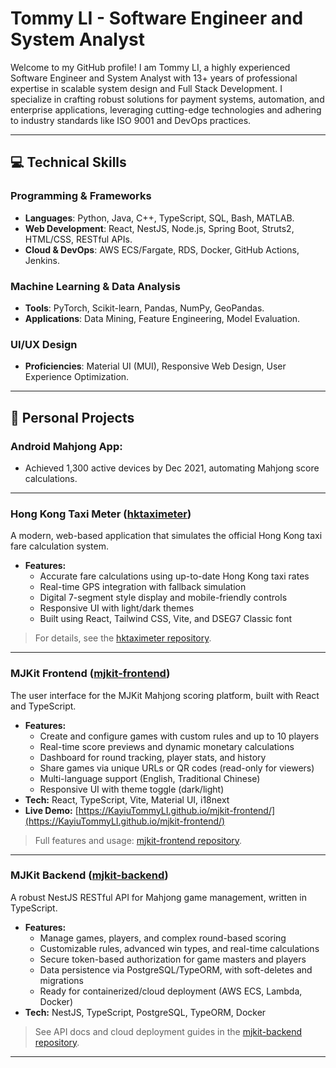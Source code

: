 <!--## Hi there 👋


**KayiuTommyLI/KayiuTommyLI** is a ✨ _special_ ✨ repository because its `README.md` (this file) appears on your GitHub profile.

Here are some ideas to get you started:

- 🔭 I’m currently working on ...
- 🌱 I’m currently learning ...
- 👯 I’m looking to collaborate on ...
- 🤔 I’m looking for help with ...
- 💬 Ask me about ...
- 📫 How to reach me: ...
- 😄 Pronouns: ...
- ⚡ Fun fact: ...
-->
# Tommy LI - Software Engineer and System Analyst

Welcome to my GitHub profile! I am Tommy LI, a highly experienced Software Engineer and System Analyst with 13+ years of professional expertise in scalable system design and Full Stack Development. I specialize in crafting robust solutions for payment systems, automation, and enterprise applications, leveraging cutting-edge technologies and adhering to industry standards like ISO 9001 and DevOps practices.

---


## 💻 Technical Skills

### Programming & Frameworks
- **Languages**: Python, Java, C++, TypeScript, SQL, Bash, MATLAB.
- **Web Development**: React, NestJS, Node.js, Spring Boot, Struts2, HTML/CSS, RESTful APIs.
- **Cloud & DevOps**: AWS ECS/Fargate, RDS, Docker, GitHub Actions, Jenkins.

### Machine Learning & Data Analysis
- **Tools**: PyTorch, Scikit-learn, Pandas, NumPy, GeoPandas.
- **Applications**: Data Mining, Feature Engineering, Model Evaluation.

### UI/UX Design
- **Proficiencies**: Material UI (MUI), Responsive Web Design, User Experience Optimization.

---

## 🚀 Personal Projects

### Android Mahjong App: 
  - Achieved 1,300 active devices by Dec 2021, automating Mahjong score calculations.

---

### Hong Kong Taxi Meter ([hktaximeter](https://github.com/KayiuTommyLI/hktaximeter))

A modern, web-based application that simulates the official Hong Kong taxi fare calculation system.

- **Features:**
  - Accurate fare calculations using up-to-date Hong Kong taxi rates
  - Real-time GPS integration with fallback simulation
  - Digital 7-segment style display and mobile-friendly controls
  - Responsive UI with light/dark themes
  - Built using React, Tailwind CSS, Vite, and DSEG7 Classic font

> For details, see the [hktaximeter repository](https://github.com/KayiuTommyLI/hktaximeter).

---

### MJKit Frontend ([mjkit-frontend](https://github.com/KayiuTommyLI/mjkit-frontend))

The user interface for the MJKit Mahjong scoring platform, built with React and TypeScript.

- **Features:**
  - Create and configure games with custom rules and up to 10 players
  - Real-time score previews and dynamic monetary calculations
  - Dashboard for round tracking, player stats, and history
  - Share games via unique URLs or QR codes (read-only for viewers)
  - Multi-language support (English, Traditional Chinese)
  - Responsive UI with theme toggle (dark/light)
- **Tech:** React, TypeScript, Vite, Material UI, i18next
- **Live Demo:** [https://KayiuTommyLI.github.io/mjkit-frontend/](https://KayiuTommyLI.github.io/mjkit-frontend/)

> Full features and usage: [mjkit-frontend repository](https://github.com/KayiuTommyLI/mjkit-frontend).

---

### MJKit Backend ([mjkit-backend](https://github.com/KayiuTommyLI/mjkit-backend))

A robust NestJS RESTful API for Mahjong game management, written in TypeScript.

- **Features:**
  - Manage games, players, and complex round-based scoring
  - Customizable rules, advanced win types, and real-time calculations
  - Secure token-based authorization for game masters and players
  - Data persistence via PostgreSQL/TypeORM, with soft-deletes and migrations
  - Ready for containerized/cloud deployment (AWS ECS, Lambda, Docker)
- **Tech:** NestJS, TypeScript, PostgreSQL, TypeORM, Docker

> See API docs and cloud deployment guides in the [mjkit-backend repository](https://github.com/KayiuTommyLI/mjkit-backend).

---
